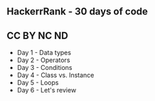 HackerrRank - 30 days of code
--------
CC BY NC ND
-------------
- Day 1 - Data types
- Day 2 - Operators
- Day 3 - Conditions
- Day 4 - Class vs. Instance
- Day 5 - Loops
- Day 6 - Let's review
 